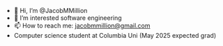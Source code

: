 - 👋 Hi, I’m @JacobMMillion
- 👀 I’m interested software engineering
- 📫 How to reach me: jacobmmillion@gmail.com
- Computer science student at Columbia Uni (May 2025 expected grad)

<!---
JacobMMillion/JacobMMillion is a ✨ special ✨ repository because its `README.md` (this file) appears on your GitHub profile.
You can click the Preview link to take a look at your changes.
--->
